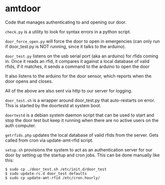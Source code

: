 amtdoor
=======

Code that manages authenticating to and opening our door.

`check.py` is a utility to look for syntax errors in a python script.



`door_force_open.py` will force the door to open in emergencies (can only run if door_test.py is NOT running, since it talks to the arduino).


`door_test.py` listens on the usb serial port (aka an arduino) for rfids coming in. Once it reads an rfid, it compares it against a local database of valid rfids, if it matches, it sends a command to the arduino to open the door

It also listens to the arduino for the door sensor, which reports when the door opens and closes.

All of the above are also sent via http to our server for logging.


`door_test.sh` is a wrapper around door_test.py that auto-restarts on error. This is started by the doortestd at system boot.


`doortestd` is a debian system daemon script that can be used to start and stop the door test but keep it running when there are no active users on the auth computer.


`getrfids.php` updates the local database of valid rfids from the server. Gets called from cron via update-amt-rfid script.


`setup.sh` provisions the system to act as an authentication server for our door by setting up the startup and cron jobs. This can be done manually like this:
```
$ sudo cp ./door_test.sh /etc/init.d/door_test
$ sudo update-rc.d door_test defaults
$ sudo cp update-amt-rfid /etc/cron.hourly/
```
